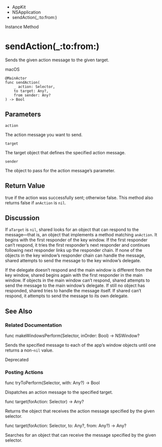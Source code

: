 

- AppKit
- NSApplication
-  sendAction(\_:to:from:) 

Instance Method

# sendAction(\_:to:from:)

Sends the given action message to the given target.

macOS

``` source
@MainActor
func sendAction(
    _ action: Selector,
    to target: Any?,
    from sender: Any?
) -> Bool
```

## Parameters 

`action`  

The action message you want to send.

`target`  

The target object that defines the specified action message.

`sender`  

The object to pass for the action message’s parameter.

## Return Value

true if the action was successfully sent; otherwise false. This method also returns false if `anAction` is `nil`.

## Discussion

If `aTarget` is `nil`, shared looks for an object that can respond to the message—that is, an object that implements a method matching `anAction`. It begins with the first responder of the key window. If the first responder can’t respond, it tries the first responder’s next responder and continues following next responder links up the responder chain. If none of the objects in the key window’s responder chain can handle the message, shared attempts to send the message to the key window’s delegate.

If the delegate doesn’t respond and the main window is different from the key window, shared begins again with the first responder in the main window. If objects in the main window can’t respond, shared attempts to send the message to the main window’s delegate. If still no object has responded, shared tries to handle the message itself. If shared can’t respond, it attempts to send the message to its own delegate.

## See Also

### Related Documentation

func makeWindowsPerform(Selector, inOrder: Bool) -> NSWindow?

Sends the specified message to each of the app’s window objects until one returns a non-`nil` value.

Deprecated

### Posting Actions

func tryToPerform(Selector, with: Any?) -> Bool

Dispatches an action message to the specified target.

func target(forAction: Selector) -> Any?

Returns the object that receives the action message specified by the given selector.

func target(forAction: Selector, to: Any?, from: Any?) -> Any?

Searches for an object that can receive the message specified by the given selector.

